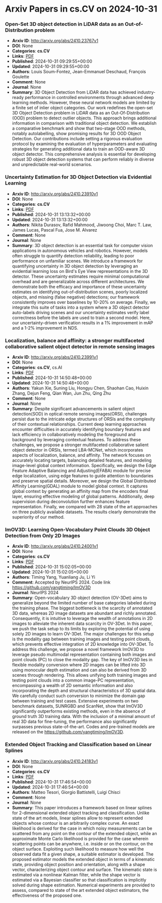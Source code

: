 # Arxiv Papers in cs.CV on 2024-10-31
### Open-Set 3D object detection in LiDAR data as an Out-of-Distribution problem
- **Arxiv ID**: http://arxiv.org/abs/2410.23767v1
- **DOI**: None
- **Categories**: **cs.CV**
- **Links**: [PDF](http://arxiv.org/pdf/2410.23767v1)
- **Published**: 2024-10-31 09:29:55+00:00
- **Updated**: 2024-10-31 09:29:55+00:00
- **Authors**: Louis Soum-Fontez, Jean-Emmanuel Deschaud, François Goulette
- **Comment**: None
- **Journal**: None
- **Summary**: 3D Object Detection from LiDAR data has achieved industry-ready performance in controlled environments through advanced deep learning methods. However, these neural network models are limited by a finite set of inlier object categories. Our work redefines the open-set 3D Object Detection problem in LiDAR data as an Out-Of-Distribution (OOD) problem to detect outlier objects. This approach brings additional information in comparison with traditional object detection. We establish a comparative benchmark and show that two-stage OOD methods, notably autolabelling, show promising results for 3D OOD Object Detection. Our contributions include setting a rigorous evaluation protocol by examining the evaluation of hyperparameters and evaluating strategies for generating additional data to train an OOD-aware 3D object detector. This comprehensive analysis is essential for developing robust 3D object detection systems that can perform reliably in diverse and unpredictable real-world scenarios.



### Uncertainty Estimation for 3D Object Detection via Evidential Learning
- **Arxiv ID**: http://arxiv.org/abs/2410.23910v1
- **DOI**: None
- **Categories**: **cs.CV**
- **Links**: [PDF](http://arxiv.org/pdf/2410.23910v1)
- **Published**: 2024-10-31 13:13:32+00:00
- **Updated**: 2024-10-31 13:13:32+00:00
- **Authors**: Nikita Durasov, Rafid Mahmood, Jiwoong Choi, Marc T. Law, James Lucas, Pascal Fua, Jose M. Alvarez
- **Comment**: None
- **Journal**: None
- **Summary**: 3D object detection is an essential task for computer vision applications in autonomous vehicles and robotics. However, models often struggle to quantify detection reliability, leading to poor performance on unfamiliar scenes. We introduce a framework for quantifying uncertainty in 3D object detection by leveraging an evidential learning loss on Bird's Eye View representations in the 3D detector. These uncertainty estimates require minimal computational overhead and are generalizable across different architectures. We demonstrate both the efficacy and importance of these uncertainty estimates on identifying out-of-distribution scenes, poorly localized objects, and missing (false negative) detections; our framework consistently improves over baselines by 10-20% on average. Finally, we integrate this suite of tasks into a system where a 3D object detector auto-labels driving scenes and our uncertainty estimates verify label correctness before the labels are used to train a second model. Here, our uncertainty-driven verification results in a 1% improvement in mAP and a 1-2% improvement in NDS.



### Localization, balance and affinity: a stronger multifaceted collaborative salient object detector in remote sensing images
- **Arxiv ID**: http://arxiv.org/abs/2410.23991v1
- **DOI**: None
- **Categories**: **cs.CV**, cs.AI
- **Links**: [PDF](http://arxiv.org/pdf/2410.23991v1)
- **Published**: 2024-10-31 14:50:48+00:00
- **Updated**: 2024-10-31 14:50:48+00:00
- **Authors**: Yakun Xie, Suning Liu, Hongyu Chen, Shaohan Cao, Huixin Zhang, Dejun Feng, Qian Wan, Jun Zhu, Qing Zhu
- **Comment**: None
- **Journal**: None
- **Summary**: Despite significant advancements in salient object detection(SOD) in optical remote sensing images(ORSI), challenges persist due to the intricate edge structures of ORSIs and the complexity of their contextual relationships. Current deep learning approaches encounter difficulties in accurately identifying boundary features and lack efficiency in collaboratively modeling the foreground and background by leveraging contextual features. To address these challenges, we propose a stronger multifaceted collaborative salient object detector in ORSIs, termed LBA-MCNet, which incorporates aspects of localization, balance, and affinity. The network focuses on accurately locating targets, balancing detailed features, and modeling image-level global context information. Specifically, we design the Edge Feature Adaptive Balancing and Adjusting(EFABA) module for precise edge localization, using edge features to guide attention to boundaries and preserve spatial details. Moreover, we design the Global Distributed Affinity Learning(GDAL) module to model global context. It captures global context by generating an affinity map from the encoders final layer, ensuring effective modeling of global patterns. Additionally, deep supervision during deconvolution further enhances feature representation. Finally, we compared with 28 state of the art approaches on three publicly available datasets. The results clearly demonstrate the superiority of our method.



### ImOV3D: Learning Open-Vocabulary Point Clouds 3D Object Detection from Only 2D Images
- **Arxiv ID**: http://arxiv.org/abs/2410.24001v1
- **DOI**: None
- **Categories**: **cs.CV**
- **Links**: [PDF](http://arxiv.org/pdf/2410.24001v1)
- **Published**: 2024-10-31 15:02:05+00:00
- **Updated**: 2024-10-31 15:02:05+00:00
- **Authors**: Timing Yang, Yuanliang Ju, Li Yi
- **Comment**: Accepted by NeurIPS 2024. Code link
  https://github.com/yangtiming/ImOV3D
- **Journal**: NeurIPS 2024
- **Summary**: Open-vocabulary 3D object detection (OV-3Det) aims to generalize beyond the limited number of base categories labeled during the training phase. The biggest bottleneck is the scarcity of annotated 3D data, whereas 2D image datasets are abundant and richly annotated. Consequently, it is intuitive to leverage the wealth of annotations in 2D images to alleviate the inherent data scarcity in OV-3Det. In this paper, we push the task setup to its limits by exploring the potential of using solely 2D images to learn OV-3Det. The major challenges for this setup is the modality gap between training images and testing point clouds, which prevents effective integration of 2D knowledge into OV-3Det. To address this challenge, we propose a novel framework ImOV3D to leverage pseudo multimodal representation containing both images and point clouds (PC) to close the modality gap. The key of ImOV3D lies in flexible modality conversion where 2D images can be lifted into 3D using monocular depth estimation and can also be derived from 3D scenes through rendering. This allows unifying both training images and testing point clouds into a common image-PC representation, encompassing a wealth of 2D semantic information and also incorporating the depth and structural characteristics of 3D spatial data. We carefully conduct such conversion to minimize the domain gap between training and test cases. Extensive experiments on two benchmark datasets, SUNRGBD and ScanNet, show that ImOV3D significantly outperforms existing methods, even in the absence of ground truth 3D training data. With the inclusion of a minimal amount of real 3D data for fine-tuning, the performance also significantly surpasses previous state-of-the-art. Codes and pre-trained models are released on the https://github.com/yangtiming/ImOV3D.



### Extended Object Tracking and Classification based on Linear Splines
- **Arxiv ID**: http://arxiv.org/abs/2410.24183v1
- **DOI**: None
- **Categories**: **cs.CV**
- **Links**: [PDF](http://arxiv.org/pdf/2410.24183v1)
- **Published**: 2024-10-31 17:46:54+00:00
- **Updated**: 2024-10-31 17:46:54+00:00
- **Authors**: Matteo Tesori, Giorgio Battistelli, Luigi Chisci
- **Comment**: None
- **Journal**: None
- **Summary**: This paper introduces a framework based on linear splines for 2-dimensional extended object tracking and classification. Unlike state of the art models, linear splines allow to represent extended objects whose contour is an arbitrarily complex curve. An exact likelihood is derived for the case in which noisy measurements can be scattered from any point on the contour of the extended object, while an approximate Monte Carlo likelihood is provided for the case wherein scattering points can be anywhere, i.e. inside or on the contour, on the object surface. Exploiting such likelihood to measure how well the observed data fit a given shape, a suitable estimator is developed. The proposed estimator models the extended object in terms of a kinematic state, providing object position and orientation, along with a shape vector, characterizing object contour and surface. The kinematic state is estimated via a nonlinear Kalman filter, while the shape vector is estimated via a Bayesian classifier so that classification is implicitly solved during shape estimation. Numerical experiments are provided to assess, compared to state of the art extended object estimators, the effectiveness of the proposed one.



